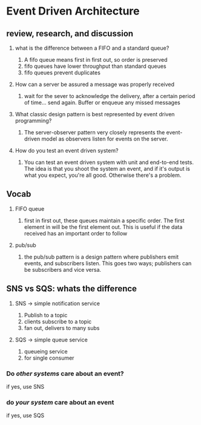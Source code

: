 # Event Driven Architecture

## review, research, and discussion

1. what is the difference between a FIFO and a standard queue?
    1. A fifo queue means first in first out, so order is preserved 
    1. fifo queues have lower throughput than standard queues
    1. fifo queues prevent duplicates

1. How can a server be assured a message was properly received
    1. wait for the sever to acknowledge the delivery, after a certain period of time... send again. Buffer or enqueue any missed messages

1. What classic design pattern is best represented by event driven programming?
    1. The server-observer pattern very closely represents the event-driven model as observers listen for events on the server.
  
1. How do you test an event driven system?
    1. You can test an event driven system with unit and end-to-end tests. The idea is that you shoot the system an event, and if it's output is what you expect, you're all good. Otherwise there's a problem.

## Vocab

1. FIFO queue
    1. first in first out, these queues maintain a specific order. The first element in will be the first element out. This is useful if the data received has an important order to follow

1. pub/sub
    1. the pub/sub pattern is a design pattern where publishers emit events, and subscribers listen. This goes two ways; publishers can be subscribers and vice versa.

## SNS vs SQS: whats the difference

1. SNS -> simple notification service
    1. Publish to a topic
    1. clients subscribe to a topic
    1. fan out, delivers to many subs

1. SQS -> simple queue service
    1. queueing service
    1. for single consumer

### Do *other systems* care about an event?

if yes, use SNS

### do *your system* care about an event

if yes, use SQS
